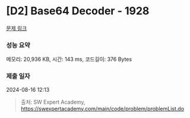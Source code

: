 # [D2] Base64 Decoder - 1928 

[문제 링크](https://swexpertacademy.com/main/code/problem/problemDetail.do?contestProbId=AV5PR4DKAG0DFAUq) 

### 성능 요약

메모리: 20,936 KB, 시간: 143 ms, 코드길이: 376 Bytes

### 제출 일자

2024-08-16 12:13



> 출처: SW Expert Academy, https://swexpertacademy.com/main/code/problem/problemList.do